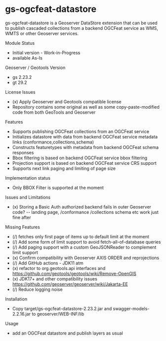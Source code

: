 

gs-ogcfeat-datastore
=================

gs-ogcfeat-datastore is a Geoserver DataStore extension that can be used to publish cascaded collections from a backend OGCFeat service 
as WMS, WMTS or other Geoserver services.

Module Status
- Initial version - Work-in-Progress
- available As-Is 

Geoserver / Geotools Version 
- gs 2.23.2
- gt 29.2

License Issues
- (x) Apply Geoserver and Geotools compatible license 
- Repository contains some original as well as some copy-paste-modified code from both GeoTools and Geoserver

Features
- Supports publishing OGCFeat collections from an OGCFeat service
- Initializes datastore with data from backend OGCFeat service metadata links (conformance,collections,schema)
- Constructs featuretypes with metadata from backend OGCFeat schema responses
- Bbox filtering is based on backend OGCFeat service bbox filtering 
- Projection support is based on backend OGCFeat service CRS support
- Supports next link paging and limiting of page size

Implementation status
- Only BBOX Filter is supported at the moment

Issues and Limitations
- (x) Storing a Basic Auth authorized backend fails in outer Geoserver code?
-- landing page, /conformance /collections schema etc work just fine after

Missing Features
- (/) fetches only first page of items up to default limit at the moment
- (/) Add some form of limit support to avoid fetch-all-of-database queries
- (/) Add paging support with a custom GeoJSONReader to complement limit  support
- (x) Confirm compatibility with Geoserver AXIS ORDER and reprojections
- (/) Add GitHub actions - JDK11 atm
- (x) refactor to org.geotools.api interfaces and https://github.com/geotools/geotools/wiki/Remove-OpenGIS 
- (x) JDK17+ and other compatibility issues https://github.com/geoserver/geoserver/wiki/Jakarta-EE
- (/) Reduce logging noise

Installation 
- Copy target/gs-ogcfeat-datastore-2.23.2.jar and swagger-models-2.2.16.jar to geoserver/WEB-INF/lib 

Usage
- add an OGCFeat datastore and publish layers as usual

